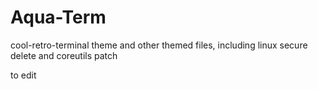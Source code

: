 # Aqua-Term
cool-retro-terminal theme and other themed files, including linux secure delete and coreutils patch

to edit
